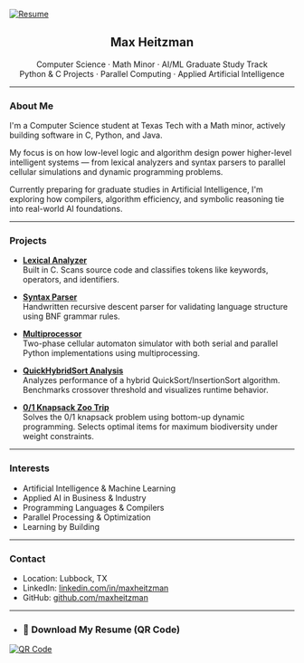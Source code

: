 [![Resume](https://img.shields.io/badge/Resume-View-blue?style=flat-square&logo=adobeacrobatreader)](https://raw.githubusercontent.com/maxheitzman/gradschool-resume/main/GraduateSchoolResume%20%2816%29.pdf)
<h2 align="center">Max Heitzman</h2>

<p align="center">
  Computer Science · Math Minor · AI/ML Graduate Study Track<br>
  Python & C Projects · Parallel Computing · Applied Artificial Intelligence
</p>

---

### About Me

I'm a Computer Science student at Texas Tech with a Math minor, actively building software in C, Python, and Java.

My focus is on how low-level logic and algorithm design power higher-level intelligent systems — from lexical analyzers and syntax parsers to parallel cellular simulations and dynamic programming problems.

Currently preparing for graduate studies in Artificial Intelligence, I'm exploring how compilers, algorithm efficiency, and symbolic reasoning tie into real-world AI foundations.

---

### Projects

- [**Lexical Analyzer**](https://github.com/maxheitzman/Lexical-Analyzer)  
  Built in C. Scans source code and classifies tokens like keywords, operators, and identifiers.

- [**Syntax Parser**](https://github.com/maxheitzman/Syntax-Parser)  
  Handwritten recursive descent parser for validating language structure using BNF grammar rules.

- [**Multiprocessor**](https://github.com/maxheitzman/Multiprocessor)  
  Two-phase cellular automaton simulator with both serial and parallel Python implementations using multiprocessing.

- [**QuickHybridSort Analysis**](https://github.com/maxheitzman/QuickHybridSort-Analysis)  
  Analyzes performance of a hybrid QuickSort/InsertionSort algorithm. Benchmarks crossover threshold and visualizes runtime behavior.

- [**0/1 Knapsack Zoo Trip**](https://github.com/maxheitzman/Knapsack-ZooTrip)  
  Solves the 0/1 knapsack problem using bottom-up dynamic programming. Selects optimal items for maximum biodiversity under weight constraints.


---

### Interests

- Artificial Intelligence & Machine Learning  
- Applied AI in Business & Industry  
- Programming Languages & Compilers  
- Parallel Processing & Optimization    
- Learning by Building


---

### Contact

- Location: Lubbock, TX  
- LinkedIn: [linkedin.com/in/maxheitzman](https://linkedin.com/in/maxheitzman)  
- GitHub: [github.com/maxheitzman](https://github.com/maxheitzman)

---
- ### 📄 Download My Resume (QR Code)

[![QR Code](https://api.qrserver.com/v1/create-qr-code/?size=180x180&data=https://raw.githubusercontent.com/maxheitzman/gradschool-resume/main/GraduateSchoolResume%20%2816%29.pdf)](https://raw.githubusercontent.com/maxheitzman/gradschool-resume/main/GraduateSchoolResume%20%2816%29.pdf)




